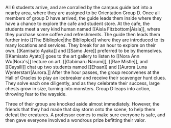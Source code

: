 All 6 students arrive, and are corralled by the campus guide bot into a nearby area, where they are assigned to be Orientation Group D. Once all members of group D have arrived, the guide leads them inside where they have a chance to explore the cafe and student store. At the cafe, the students meet a very kind human named [[Aisla Fitzbottom|Aisla]], where they purchase some coffee and refreshments. The guide then leads them further into [[The Biblioplex|the Biblioplex]] where they are introduced to its many locations and services. They break for an hour to explore on their own. [[Kamisato Ayaka]] and [[Samo Jere]] preferred to be by themselves. [[Kamisato Ayato]] goes to the art gallery to listen to [[Nora Ann Wu|Nora's]] lecture on art. [[Gabimaru Narumi]], [[Rae Mistle]], and [[Caysili]] chat up two students named [[Ehsan]] and [[Aurora Luna Wynterstarr|Aurora.]]
After the hour passes, the group reconvenes at the Hall of Oracles to play an icebreaker and receive their scavenger hunt clues. They solve each one diligently, and as they celebrate their success, large chests grow in size, turning into monsters. Group D leaps into action, throwing fear to the wayside.

Three of their group are knocked aside almost immediately. However, the friends that they had made that day storm onto the scene, to help them defeat the creatures. A professor comes to make sure everyone is safe, and then gave everyone involved a wondrous prize befitting their valor.
